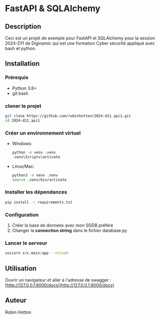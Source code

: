 # FastAPI & SQLAlchemy

## Description

Ceci est un projet de exemple pour FastAPI et SQLAlchemy pour la session 2024-D11 de Diginamic qui est une formation Cyber sécurité appliqué avec bash et python.

## Installation

### Prérequis

- Python 3.8+
- git bash

### cloner le projet

```bash
git clone https://github.com/robinhotton/2024-d11_api1.git
cd 2024-d11_api1
```

### Créer un environnement virtuel

- Windows:

    ```bash
    python -m venv .venv
    .venv\Scripts\activate
    ```

- Linux/Mac:

    ```bash
    python3 -m venv .venv
    source .venv/bin/activate
    ```

### Installer les dépendances

```bash
pip install -r requirements.txt
```

### Configuration

1. Créer la base de données avec mon SGDB préféré
2. Changer la **connection string** dans le fichier database.py

### Lancer le serveur

```bash
uvicorn src.main:app --reload
```

## Utilisation

Ouvrir un navigateur et aller à l'adresse de swagger : [http://127.0.0.1:8000/docs](http://127.0.0.1:8000/docs)

## Auteur

Robin Hotton
